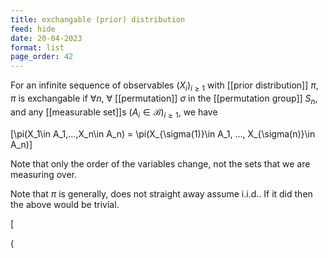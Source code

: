 ```yaml
---
title: exchangable (prior) distribution
feed: hide
date: 20-04-2023
format: list
page_order: 42
---
```



For an infinite sequence of observables $(X_i)_{i\geq1}$ with [[prior distribution]] $\pi$, $\pi$ is exchangable if $\forall n$, $\forall$ [[permutation]] $\sigma$ in the [[permutation group]] $S_n$, and any [[measurable set]]s $(A_i\in \mathcal B)_{i\geq1}$, we have 

\[\pi(X_1\in A_1,...,X_n\in A_n) = \pi(X_{\sigma(1)}\in A_1, ..., X_{\sigma(n)}\in A_n)\]


Note that only the order of the variables change, not the sets that we are measuring over.

Note that $\pi$ is generally, does not straight away assume i.i.d.. If it did then the above would be trivial.

\[

\(